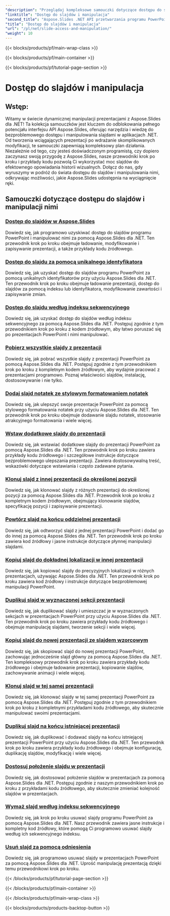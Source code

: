 ```yaml
---
"description": "Przeglądaj kompleksowe samouczki dotyczące dostępu do slajdów i manipulowania nimi za pomocą Aspose.Slides dla .NET. Naucz się programowo tworzyć, modyfikować i ulepszać prezentacje."
"linktitle": "Dostęp do slajdów i manipulacja"
"second_title": "Aspose.Slides .NET API przetwarzania programu PowerPoint"
"title": "Dostęp do slajdów i manipulacja"
"url": "/pl/net/slide-access-and-manipulation/"
"weight": 10
---
```


{{< blocks/products/pf/main-wrap-class >}}

{{< blocks/products/pf/main-container >}}

{{< blocks/products/pf/tutorial-page-section >}}

# Dostęp do slajdów i manipulacja

## Wstęp:

Witamy w świecie dynamicznej manipulacji prezentacjami z Aspose.Slides dla .NET! Ta kolekcja samouczków jest kluczem do odblokowania pełnego potencjału interfejsu API Aspose.Slides, oferując narzędzia i wiedzę do bezproblemowego dostępu i manipulowania slajdami w aplikacjach .NET. Od tworzenia wciągających prezentacji po wdrażanie skomplikowanych modyfikacji, te samouczki zapewniają kompleksowy plan działania. Niezależnie od tego, czy jesteś doświadczonym programistą, czy dopiero zaczynasz swoją przygodę z Aspose.Slides, nasze przewodniki krok po kroku i przykłady kodu pozwolą Ci wykorzystać moc slajdów do efektownego opowiadania historii wizualnych. Dołącz do nas, gdy wyruszymy w podróż do świata dostępu do slajdów i manipulowania nimi, odkrywając możliwości, jakie Aspose.Slides udostępnia na wyciągnięcie ręki.

## Samouczki dotyczące dostępu do slajdów i manipulacji nimi
### [Dostęp do slajdów w Aspose.Slides](./accessing-slides/)
Dowiedz się, jak programowo uzyskiwać dostęp do slajdów programu PowerPoint i manipulować nimi za pomocą Aspose.Slides dla .NET. Ten przewodnik krok po kroku obejmuje ładowanie, modyfikowanie i zapisywanie prezentacji, a także przykłady kodu źródłowego.
### [Dostęp do slajdu za pomocą unikalnego identyfikatora](./access-slide-by-id/)
Dowiedz się, jak uzyskać dostęp do slajdów programu PowerPoint za pomocą unikalnych identyfikatorów przy użyciu Aspose.Slides dla .NET. Ten przewodnik krok po kroku obejmuje ładowanie prezentacji, dostęp do slajdów za pomocą indeksu lub identyfikatora, modyfikowanie zawartości i zapisywanie zmian.
### [Dostęp do slajdu według indeksu sekwencyjnego](./access-slide-by-index/)
Dowiedz się, jak uzyskać dostęp do slajdów według indeksu sekwencyjnego za pomocą Aspose.Slides dla .NET. Postępuj zgodnie z tym przewodnikiem krok po kroku z kodem źródłowym, aby łatwo poruszać się po prezentacjach PowerPoint i nimi manipulować.
### [Pobierz wszystkie slajdy z prezentacji](./access-all-slides/)
Dowiedz się, jak pobrać wszystkie slajdy z prezentacji PowerPoint za pomocą Aspose.Slides dla .NET. Postępuj zgodnie z tym przewodnikiem krok po kroku z kompletnym kodem źródłowym, aby wydajnie pracować z prezentacjami programowo. Poznaj właściwości slajdów, instalację, dostosowywanie i nie tylko.
### [Dodaj slajd notatek ze stylowym formatowaniem notatek](./add-notes-slide-with-notes-style/)
Dowiedz się, jak ulepszyć swoje prezentacje PowerPoint za pomocą stylowego formatowania notatek przy użyciu Aspose.Slides dla .NET. Ten przewodnik krok po kroku obejmuje dodawanie slajdu notatek, stosowanie atrakcyjnego formatowania i wiele więcej.
### [Wstaw dodatkowe slajdy do prezentacji](./add-slides/)
Dowiedz się, jak wstawiać dodatkowe slajdy do prezentacji PowerPoint za pomocą Aspose.Slides dla .NET. Ten przewodnik krok po kroku zawiera przykłady kodu źródłowego i szczegółowe instrukcje dotyczące bezproblemowego ulepszania prezentacji. Zawiera dostosowywalną treść, wskazówki dotyczące wstawiania i często zadawane pytania.
### [Klonuj slajd z innej prezentacji do określonej pozycji](./clone-slide-from-another-presentation-specified-position/)
Dowiedz się, jak klonować slajdy z różnych prezentacji do określonej pozycji za pomocą Aspose.Slides dla .NET. Przewodnik krok po kroku z kompletnym kodem źródłowym, obejmujący klonowanie slajdów, specyfikację pozycji i zapisywanie prezentacji.
### [Powtórz slajd na końcu oddzielnej prezentacji](./clone-slide-end-of-another-presentation/)
Dowiedz się, jak odtworzyć slajd z jednej prezentacji PowerPoint i dodać go do innej za pomocą Aspose.Slides dla .NET. Ten przewodnik krok po kroku zawiera kod źródłowy i jasne instrukcje dotyczące płynnej manipulacji slajdami.
### [Kopiuj slajd do dokładnej lokalizacji w innej prezentacji](./clone-slide-to-specific-position-in-another-presentation/)
Dowiedz się, jak kopiować slajdy do precyzyjnych lokalizacji w różnych prezentacjach, używając Aspose.Slides dla .NET. Ten przewodnik krok po kroku zawiera kod źródłowy i instrukcje dotyczące bezproblemowej manipulacji PowerPoint.
### [Duplikuj slajd w wyznaczonej sekcji prezentacji](./clone-slide-into-specified-section/)
Dowiedz się, jak duplikować slajdy i umieszczać je w wyznaczonych sekcjach w prezentacjach PowerPoint przy użyciu Aspose.Slides dla .NET. Ten przewodnik krok po kroku zawiera przykłady kodu źródłowego i obejmuje manipulację slajdami, tworzenie sekcji i wiele więcej.
### [Kopiuj slajd do nowej prezentacji ze slajdem wzorcowym](./clone-slide-to-another-presentation-with-master/)
Dowiedz się, jak skopiować slajd do nowej prezentacji PowerPoint, zachowując jednocześnie slajd główny za pomocą Aspose.Slides dla .NET. Ten kompleksowy przewodnik krok po kroku zawiera przykłady kodu źródłowego i obejmuje ładowanie prezentacji, kopiowanie slajdów, zachowywanie animacji i wiele więcej.
### [Klonuj slajd w tej samej prezentacji](./clone-slide-within-same-presentation/)
Dowiedz się, jak klonować slajdy w tej samej prezentacji PowerPoint za pomocą Aspose.Slides dla .NET. Postępuj zgodnie z tym przewodnikiem krok po kroku z kompletnymi przykładami kodu źródłowego, aby skutecznie manipulować swoimi prezentacjami.
### [Duplikuj slajd na końcu istniejącej prezentacji](./clone-slide-within-same-presentation-to-end/)
Dowiedz się, jak duplikować i dodawać slajdy na końcu istniejącej prezentacji PowerPoint przy użyciu Aspose.Slides dla .NET. Ten przewodnik krok po kroku zawiera przykłady kodu źródłowego i obejmuje konfigurację, duplikację slajdów, modyfikację i wiele więcej.
### [Dostosuj położenie slajdu w prezentacji](./change-slide-position/)
Dowiedz się, jak dostosować położenie slajdów w prezentacjach za pomocą Aspose.Slides dla .NET. Postępuj zgodnie z naszym przewodnikiem krok po kroku z przykładami kodu źródłowego, aby skutecznie zmieniać kolejność slajdów w prezentacjach.
### [Wymaż slajd według indeksu sekwencyjnego](./remove-slide-using-index/)
Dowiedz się, jak krok po kroku usuwać slajdy programu PowerPoint za pomocą Aspose.Slides dla .NET. Nasz przewodnik zawiera jasne instrukcje i kompletny kod źródłowy, które pomogą Ci programowo usuwać slajdy według ich sekwencyjnego indeksu.
### [Usuń slajd za pomocą odniesienia](./remove-slide-using-reference/)
Dowiedz się, jak programowo usuwać slajdy w prezentacjach PowerPoint za pomocą Aspose.Slides dla .NET. Uprość manipulację prezentacją dzięki temu przewodnikowi krok po kroku.

{{< /blocks/products/pf/tutorial-page-section >}}

{{< /blocks/products/pf/main-container >}}

{{< /blocks/products/pf/main-wrap-class >}}

{{< blocks/products/products-backtop-button >}}